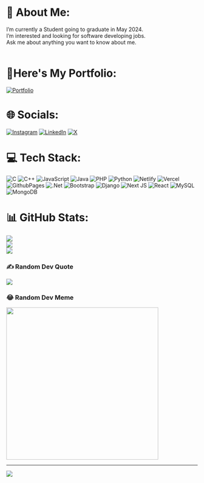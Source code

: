 # 💫 About Me:
I’m currently a Student going to graduate in May 2024.<br>I’m interested and looking for software developing jobs.<br>Ask me about anything you want to know about me.<br><br>

# 📑Here's My Portfolio:
[![Portfolio](https://github.com/lucicto/lucicto/assets/114958834/7dc85209-03d1-44f3-96fe-4f184218f498)]([https://github.com/lucicto/lucicto/blob/main/d32808295a44add3f76d8331941aba88e49f0f6837ff3934c95506ce58df142c%20-%20instasize.jpg?raw=true](https://lucicto-portfolio.netlify.app/))


# 🌐 Socials:
[![Instagram](https://img.shields.io/badge/Instagram-%23E4405F.svg?logo=Instagram&logoColor=white)](https://instagram.com/lucicto) [![LinkedIn](https://img.shields.io/badge/LinkedIn-%230077B5.svg?logo=linkedin&logoColor=white)](https://linkedin.com/in/lucicto-d-selva) [![X](https://img.shields.io/badge/X-black.svg?logo=X&logoColor=white)](https://x.com/lucicto) 

# 💻 Tech Stack:
![C](https://img.shields.io/badge/c-%2300599C.svg?style=flat&logo=c&logoColor=white) ![C++](https://img.shields.io/badge/c++-%2300599C.svg?style=flat&logo=c%2B%2B&logoColor=white) ![JavaScript](https://img.shields.io/badge/javascript-%23323330.svg?style=flat&logo=javascript&logoColor=%23F7DF1E) ![Java](https://img.shields.io/badge/java-%23ED8B00.svg?style=flat&logo=openjdk&logoColor=white) ![PHP](https://img.shields.io/badge/php-%23777BB4.svg?style=flat&logo=php&logoColor=white) ![Python](https://img.shields.io/badge/python-3670A0?style=flat&logo=python&logoColor=ffdd54) ![Netlify](https://img.shields.io/badge/netlify-%23000000.svg?style=flat&logo=netlify&logoColor=#00C7B7) ![Vercel](https://img.shields.io/badge/vercel-%23000000.svg?style=flat&logo=vercel&logoColor=white) ![GithubPages](https://img.shields.io/badge/github%20pages-121013?style=flat&logo=github&logoColor=white) ![.Net](https://img.shields.io/badge/.NET-5C2D91?style=flat&logo=.net&logoColor=white) ![Bootstrap](https://img.shields.io/badge/bootstrap-%238511FA.svg?style=flat&logo=bootstrap&logoColor=white) ![Django](https://img.shields.io/badge/django-%23092E20.svg?style=flat&logo=django&logoColor=white) ![Next JS](https://img.shields.io/badge/Next-black?style=flat&logo=next.js&logoColor=white) ![React](https://img.shields.io/badge/react-%2320232a.svg?style=flat&logo=react&logoColor=%2361DAFB) ![MySQL](https://img.shields.io/badge/mysql-%2300000f.svg?style=flat&logo=mysql&logoColor=white) ![MongoDB](https://img.shields.io/badge/MongoDB-%234ea94b.svg?style=flat&logo=mongodb&logoColor=white)
# 📊 GitHub Stats:
![](https://github-readme-stats.vercel.app/api?username=lucicto&theme=dark&hide_border=true&include_all_commits=true&count_private=true)<br/>
![](https://github-readme-streak-stats.herokuapp.com/?user=lucicto&theme=dark&hide_border=true)<br/>
![](https://github-readme-stats.vercel.app/api/top-langs/?username=lucicto&theme=dark&hide_border=true&include_all_commits=true&count_private=true&layout=compact)

### ✍️ Random Dev Quote
![](https://quotes-github-readme.vercel.app/api?type=vetical&theme=radical)

### 😂 Random Dev Meme
<img src='https://randommeme-five.vercel.app/' style="height: 400px;"/>

---
[![](https://visitcount.itsvg.in/api?id=lucicto&icon=6&color=0)](https://visitcount.itsvg.in)

<!-- Proudly created with GPRM ( https://gprm.itsvg.in ) -->
